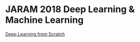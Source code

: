 # JARAM 2018 Deep Learning & Machine Learning

[Deep Learning from Scratch](https://github.com/WegraLee/deep-learning-from-scratch)
